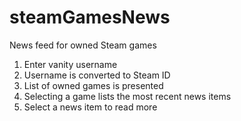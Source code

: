# steamGamesNews
News feed for owned Steam games

1. Enter vanity username
2. Username is converted to Steam ID
3. List of owned games is presented
4. Selecting a game lists the most recent news items
5. Select a news item to read more
